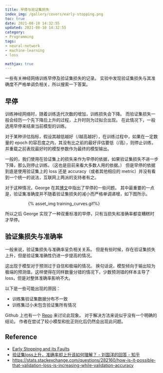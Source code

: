 ```yaml
---
title: 早停与验证集损失
index_img: /gallery/covers/early-stopping.png
toc: true
date: 2021-08-10 14:32:55
updated: 2021-08-10 14:32:55
category:
- Programming
tags:
- neural-network
- machine-learning
- loss

mathjax: true
---
```

<!-- omit in toc -->

一些有关神经网络训练早停及验证集损失的记录。
实验中发现验证集损失与其准确度不严格单调负相关，所以搜索一下答案。

<!-- more -->

## 早停

训练神经网络时，随着训练迭代次数的增加，训练损失会下降。
而验证集损失一般会经历一个先下降后上升的过程，上升时则为过拟合出现。
在此情况下，一般选用早停来结束当前模型的训练。

对于某种评估指标，假设其越低越好（/越高越好），在训练过程中，如果在一定数量的 epoch 的容忍度之内，其没有比之前的最好评估要低（/高），则停止训练，并重载之前表现最好时的模型参数作为最终的模型输出。

一般的，我们使用在验证集上的损失来作为早停的依据，如果验证集损失不进一步下降，那么则停止训练。（这也是目前来看大多数人用的依据。）
但是早停的依据到底是使用验证集上的 loss 还是 accuracy（或者其他相应的 metric）并没有看到一个统一的说法，互联网上两派的支持者有之。

对于这种情况，George 在其[博文](http://alexadam.ca/ml/2018/08/03/early-stopping.html)中指出了早停的一些问题。
其中最重要的一点是，验证集准确度并不随着验证集损失的减小而严格单调递增，如下图所示。

<div style="width:70%;margin:auto">{% asset_img training_curves.gif%}</div>

所以之后 George 实现了一种双重标准的早停，只有当损失和准确率都变糟糕时才早停。

## 验证集损失与准确率

一般来说，验证集损失与准确率呈负相关关系。
但是有些时候，存在验证集损失上升，但是验证集准确性仍进一步提高的情况。

这出现于模型对于预测过于自信和极端的情况。
换句话说，模型倾向于输出较为极端的预测值，这样使得在同样数量分错的情况下，少数预测错的样本主导了 loss，但是对整体准确率影响不大。

以下是一些可能出现的原因：
- 训练集验证集数据分布不一致
- 训练集过小未包含验证集所有情况

Github 上也有一个 [Repo](https://github.com/thegregyang/LossUpAccUp) 来讨论此现象。
对于解决方法来说似乎没有一个明确的结论。
作者在尝试了较小模型和批正则化后仍然会出现此问题。

## Reference

- [Early Stopping and its Faults](http://alexadam.ca/ml/2018/08/03/early-stopping.html)
- [验证集loss上升，准确率却上升该如何理解？ - 刘国洋的回答 - 知乎](https://www.zhihu.com/question/318399418/answer/1202932315)
- https://stats.stackexchange.com/questions/282160/how-is-it-possible-that-validation-loss-is-increasing-while-validation-accuracy